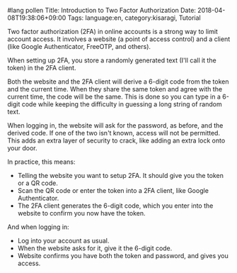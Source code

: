 #lang pollen
    Title: Introduction to Two Factor Authorization
    Date: 2018-04-08T19:38:06+09:00
    Tags: language:en, category:kisaragi, Tutorial

Two factor authorization (2FA) in online accounts is a strong way to limit account access. It involves a website (a point of access control) and a client (like Google Authenticator, FreeOTP, and others).

When setting up 2FA, you store a randomly generated text (I'll call it the token) in the 2FA client.

Both the website and the 2FA client will derive a 6-digit code from the token and the current time. When they share the same token and agree with the current time, the code will be the same. This is done so you can type in a 6-digit code while keeping the difficulty in guessing a long string of random text.

When logging in, the website will ask for the password, as before, and the derived code. If one of the two isn't known, access will not be permitted. This adds an extra layer of security to crack, like adding an extra lock onto your door.

In practice, this means:

- Telling the website you want to setup 2FA. It should give you the token or a QR code.
- Scan the QR code or enter the token into a 2FA client, like Google Authenticator.
- The 2FA client generates the 6-digit code, which you enter into the website to confirm you now have the token.

And when logging in:

- Log into your account as usual.
- When the website asks for it, give it the 6-digit code.
- Website confirms you have both the token and password, and gives you access.
